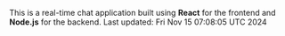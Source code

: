 This is a real-time chat application built using **React** for the frontend and **Node.js** for the backend.
Last updated: Fri Nov 15 07:08:05 UTC 2024
